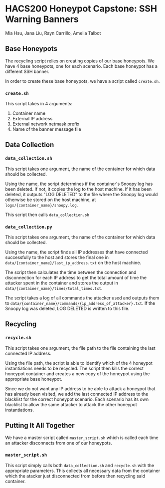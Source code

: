 # HACS200 Honeypot Capstone: SSH Warning Banners
Mia Hsu, Jana Liu, Rayn Carrillo, Amelia Talbot

## Base Honeypots
The recycling script relies on creating copies of our base honeypots. We have 4 base honeypots, one for each scenario. Each base honeypot has a different SSH banner.

In order to create these base honeypots, we have a script called <code>create.sh</code>.

### <code>create.sh</code>
This script takes in 4 arguments:
  <ol>
    <li> Container name </li>
    <li> External IP address </li>
    <li> External network netmask prefix </li>
    <li> Name of the banner message file </li>
  </ol>
  
## Data Collection

### <code>data_collection.sh</code>
This script takes one argument, the name of the container for which data should be collected.

Using the name, the script determines if the container's Snoopy log has been deleted. If not, it copies the log to the host machine. If it has been deleted, it outputs "LOG DELETED" to the file where the Snoopy log would otherwise be stored on the host machine, at <code>logs/{container_name}/snoopy.log</code>.

This script then calls <code>data_collection.sh</code>

### <code>data_collection.py</code>
This script takes one argument, the name of the container for which data should be collected.

Using the name, the script finds all IP addresses that have connected successfully to the host and stores the final one in <code>data/{container_name}/last_ip_address.txt</code> on the host machine.

The script then calculates the time between the connection and disconnection for each IP address to get the total amount of time the attacker spent in the container and stores the output in <code>data/{container_name}/times/total_times.txt</code>.

The script takes a log of all commands the attacker used and outputs them to <code>data/{container_name}/commands/{ip_address_of_attacker}.txt</code>. If the Snoopy log was deleted, LOG DELETED is written to this file.

## Recycling
### <code>recycle.sh</code>
This script takes one argument, the file path to the file containing the last connected IP address.

Using the file path, the script is able to identify which of the 4 honeypot instantiations needs to be recycled. The script then kills the correct honeypot container and creates a new copy of the honeypot using the appropriate base honeypot.

Since we do not want any IP address to be able to attack a honeypot that has already been visited, we add the last connected IP address to the blacklist for the correct honeypot scenario. Each scenario has its own blacklist to allow the same attacker to attack the other honeypot instantiations.

## Putting It All Together
We have a master script called <code>master_script.sh</code> which is called each time an attacker disconnects from one of our honeypots.

### <code>master_script.sh</code>
This script simply calls both <code>data_collection.sh</code> and <code>recycle.sh</code> with the appropriate parameters. This collects all necessary data from the container which the atacker just disconnected from before then recycling said container.
